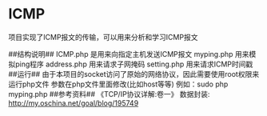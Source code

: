 # ICMP

项目实现了ICMP报文的传输，可以用来分析和学习ICMP报文

##结构说明##
ICMP.php 是用来向指定主机发送ICMP报文
myping.php 用来模拟ping程序
address.php 用来请求子网掩码
setting.php 用来请求ICMP时间戳
##运行##
由于本项目的socket访问了原始的网络协议，因此需要使用root权限来运行php文件
参数在php文件里面修改(比如host等等)
例如：sudo php myping.php
##参考资料##
《TCP/IP协议详解:卷一》
数据封装: http://my.oschina.net/goal/blog/195749

